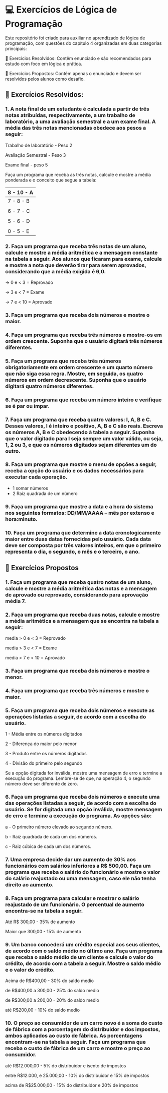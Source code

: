 # 💻 Exercícios de Lógica de Programação
Este repositório foi criado para auxiliar no aprendizado de lógica de programação, com questões do capítulo 4
organizadas em duas categorias principais:

📖 Exercícios Resolvidos: Contêm enunciado e são recomendados para estudo com foco em lógica e prática.

📝 Exercícios Propostos: Contêm apenas o enunciado e devem ser resolvidos pelos alunos como desafio.

## 📖 Exercícios Resolvidos:

### 1. A nota final de um estudante é calculada a partir de três notas atribuídas, respectivamente, a um trabalho de laboratório, a uma avaliação semestral e a um exame final. A média das três notas mencionadas obedece aos pesos a seguir:
   
Trabalho de laboratório - Peso 2

Avaliação Semestral - Peso 3

Exame final - peso 5

Faça um programa que receba as três notas, calcule e mostre a média ponderada e o conceito que segue a tabela:

|8 - 10 - A|
|---------|
|7 - 8 - B|
|         |
|6 - 7 - C|
|         |
|5 - 6 - D|
|         |
|0 - 5 - E|

### 2. Faça um programa que receba três notas de um aluno, calcule e mostre a média aritmética e a mensagem constante na tabela a seguir. Aos alunos que ficaram para exame, calcule e mostre a nota que deverão tirar para serem aprovados, considerando que a média exigida é 6,0.

-> 0 e < 3 = Reprovado

-> 3 e < 7 = Exame

-> 7 e < 10 = Aprovado

### 3. Faça um programa que receba dois números e mostre o maior.

### 4. Faça um programa que receba três números e mostre-os em ordem crescente. Suponha que o usuário digitará três números diferentes.

### 5. Faça um programa que receba três números obrigatoriamente em ordem crescente e um quarto número que não siga essa regra. Mostre, em seguida, os quatro números em ordem decrescente. Suponha que o usuário digitará quatro números diferentes.

### 6. Faça um programa que receba um número inteiro e verifique se é par ou ímpar.

### 7. Faça um programa que receba quatro valores: I, A, B e C. Desses valores, I é inteiro e positivo, A, B e C são reais. Escreva os números A, B e C obedecendo à tabela a seguir. Suponha que o valor digitado para I seja sempre um valor válido, ou seja, 1, 2 ou 3, e que os números digitados sejam diferentes um do outro.

### 8. Faça um programa que mostre o menu de opções a seguir, receba a opção do usuário e os dados necessários para executar cada operação.

- 1 somar números
- 2 Raiz quadrada de um número

### 9. Faça um programa que mostre a data e a hora do sistema nos seguintes formatos: DD/MM/AAAA – mês por extenso e hora:minuto.

### 10. Faça um programa que determine a data cronologicamente maior entre duas datas fornecidas pelo usuário. Cada data deve ser composta por três valores inteiros, em que o primeiro representa o dia, o segundo, o mês e o terceiro, o ano.

## 📝 Exercícios Propostos

### 1. Faça um programa que receba quatro notas de um aluno, calcule e mostre a média aritmética das notas e a mensagem de aprovado ou reprovado, considerando para aprovação média 7.

### 2. Faça um programa que receba duas notas, calcule e mostre a média aritmética e a mensagem que se encontra na tabela a seguir:

media > 0 e < 3 = Reprovado

media > 3 e < 7 = Exame

media > 7 e < 10 = Aprovado

### 3. Faça um programa que receba dois números e mostre o menor.

### 4. Faça um programa que receba três números e mostre o maior.

### 5. Faça um programa que receba dois números e execute as operações listadas a seguir, de acordo com a escolha do usuário.

1 - Média entre os números digitados

2 - Diferença do maior pelo menor

3 - Produto entre os números digitados

4 - Divisão do primeiro pelo segundo

Se a opção digitada for inválida, mostre uma mensagem de erro e termine a execução do programa. Lembre-se de que, na operação 4, o segundo número deve ser diferente de zero.

### 6. Faça um programa que receba dois números e execute uma das operações listadas a seguir, de acordo com a escolha do usuário. Se for digitada uma opção inválida, mostre mensagem de erro e termine a execução do programa. As opções são:

a - O primeiro número elevado ao segundo número.

b - Raiz quadrada de cada um dos números.

c - Raiz cúbica de cada um dos números.

### 7. Uma empresa decide dar um aumento de 30% aos funcionários com salários inferiores a R$ 500,00. Faça um programa que receba o salário do funcionário e mostre o valor do salário reajustado ou uma mensagem, caso ele não tenha direito ao aumento.

### 8. Faça um programa para calcular e mostrar o salário reajustado de um funcionário. O percentual de aumento encontra-se na tabela a seguir.

Até R$ 300,00 - 35% de aumento

Maior que 300,00 - 15% de aumento

### 9. Um banco concederá um crédito especial aos seus clientes, de acordo com o saldo médio no último ano. Faça um programa que receba o saldo médio de um cliente e calcule o valor do crédito, de acordo com a tabela a seguir. Mostre o saldo médio e o valor do crédito.

Acima de R$400,00 - 30% do saldo medio

de R$400,00 a 300,00 - 25% do saldo medio

de R$300,00 a 200,00 - 20% do saldo medio

até R$200,00 - 10% do saldo medio

### 10. O preço ao consumidor de um carro novo é a soma do custo de fábrica com a porcentagem do distribuidor e dos impostos, ambos aplicados ao custo de fábrica. As porcentagens encontram-se na tabela a seguir. Faça um programa que receba o custo de fábrica de um carro e mostre o preço ao consumidor.

até R$12.000,00 - 5% do distribuidor e isento de impostos

entre R$12.000, e 25.000,00 - 10% do distribuidor e 15% de impostos

acima de R$25.000,00 - 15% do distribuidor e 20% de impostos
